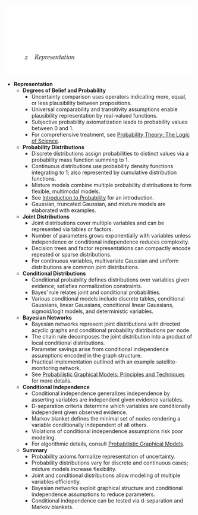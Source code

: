 ![ADFM-02-representation](ADFM-02-representation.best.png)

- **Representation**
  - **Degrees of Belief and Probability**
    - Uncertainty comparison uses operators indicating more, equal, or less plausibility between propositions.
    - Universal comparability and transitivity assumptions enable plausibility representation by real-valued functions.
    - Subjective probability axiomatization leads to probability values between 0 and 1.
    - For comprehensive treatment, see [Probability Theory: The Logic of Science](https://bayes.wustl.edu/etj/prob/book.pdf).
  - **Probability Distributions**
    - Discrete distributions assign probabilities to distinct values via a probability mass function summing to 1.
    - Continuous distributions use probability density functions integrating to 1; also represented by cumulative distribution functions.
    - Mixture models combine multiple probability distributions to form flexible, multimodal models.
    - See [Introduction to Probability](https://athenasc.com/probbook.html) for an introduction.
    - Gaussian, truncated Gaussian, and mixture models are elaborated with examples.
  - **Joint Distributions**
    - Joint distributions cover multiple variables and can be represented via tables or factors.
    - Number of parameters grows exponentially with variables unless independence or conditional independence reduces complexity.
    - Decision trees and factor representations can compactly encode repeated or sparse distributions.
    - For continuous variables, multivariate Gaussian and uniform distributions are common joint distributions.
  - **Conditional Distributions**
    - Conditional probability defines distributions over variables given evidence; satisfies normalization constraints.
    - Bayes’ rule relates joint and conditional probabilities.
    - Various conditional models include discrete tables, conditional Gaussians, linear Gaussians, conditional linear Gaussians, sigmoid/logit models, and deterministic variables.
  - **Bayesian Networks**
    - Bayesian networks represent joint distributions with directed acyclic graphs and conditional probability distributions per node.
    - The chain rule decomposes the joint distribution into a product of local conditional distributions.
    - Parameter savings arise from conditional independence assumptions encoded in the graph structure.
    - Practical implementation outlined with an example satellite-monitoring network.
    - See [Probabilistic Graphical Models: Principles and Techniques](https://mitpress.mit.edu/books/probabilistic-graphical-models) for more details.
  - **Conditional Independence**
    - Conditional independence generalizes independence by asserting variables are independent given evidence variables.
    - D-separation criteria determine which variables are conditionally independent given observed evidence.
    - Markov blanket defines the minimal set of nodes rendering a variable conditionally independent of all others.
    - Violations of conditional independence assumptions risk poor modeling.
    - For algorithmic details, consult [Probabilistic Graphical Models](https://mitpress.mit.edu/books/probabilistic-graphical-models).
  - **Summary**
    - Probability axioms formalize representation of uncertainty.
    - Probability distributions vary for discrete and continuous cases; mixture models increase flexibility.
    - Joint and conditional distributions allow modeling of multiple variables efficiently.
    - Bayesian networks exploit graphical structure and conditional independence assumptions to reduce parameters.
    - Conditional independence can be tested via d-separation and Markov blankets.
